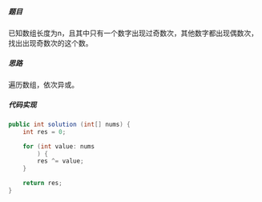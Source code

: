 ##### 题目

已知数组长度为n，且其中只有一个数字出现过奇数次，其他数字都出现偶数次，找出出现奇数次的这个数。

##### 思路

遍历数组，依次异或。

##### 代码实现

```java
public int solution (int[] nums) {
    int res = 0;

    for (int value: nums
        ) {
        res ^= value;
    }

    return res;
}
```

